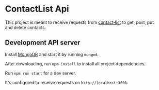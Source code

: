 # ContactList Api

This project is meant to receive requests from [contact-list](https://github.com/wmerussi/contact-list) to get, post, put and delete contacts.

## Development API server

Install [MongoDB](https://docs.mongodb.com/manual/installation/) and start it by running `mongod`.

After downloading, run `npm install` to install all project dependencies.

Run `npm run start` for a dev server.

It's configured to receive requests on `http://localhost:3000`.
